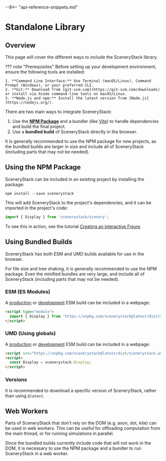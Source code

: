 --8<-- "api-reference-snippets.md"

# Standalone Library

## Overview

This page will cover the different ways to include the SceneryStack library.

??? note "Prerequisites"
    Before setting up your development environment, ensure the following tools are installed:

    1. **Command Line Interface:** Use Terminal (macOS/Linux), Command Prompt (Windows), or your preferred CLI.
    2. **Git:** Download from [git-scm.com](https://git-scm.com/downloads) or install via Xcode command-line tools on macOS/Linux.
    3. **Node.js and npm:** Install the latest version from [Node.js](https://nodejs.org/).

There are two main ways to integrate SceneryStack:

1. Use the **[NPM Package](https://www.npmjs.com/package/scenerystack)** and a bundler (like [Vite](https://vitejs.dev/)) to handle dependencies and build the final project.
2. Use a **bundled build** of SceneryStack directly in the browser.

It is generally recommended to use the NPM package for new projects, as the bundled builds are larger in size and include
all of SceneryStack (including parts that may not be needed).

## Using the NPM Package

SceneryStack can be included in an existing project by installing the package:

```shell
npm install --save scenerystack
```

This will add SceneryStack to the project's dependencies, and it can be imported in the project's code:

```js
import { Display } from 'scenerystack/scenery';
```

To see this in action, see the tutorial [Creating an interactive Figure](./tutorials/creating-an-interactive-figure.md).

## Using Bundled Builds

SceneryStack has both ESM and UMD builds available for use in the browser.

For file size and tree shaking, it is generally recommended to use the NPM package. Even the minified bundles are
very large, and include all of SceneryStack (including parts that may not be needed).

### ESM (ES Modules)

A [production](https://unpkg.com/scenerystack@latest/dist/scenerystack.esm.min.js) or [development](https://unpkg.com/scenerystack@latest/dist/scenerystack.esm.js) ESM build can be included in a webpage:

```html
<script type="module">
  import { Display } from 'https://unpkg.com/scenerystack@latest/dist/scenerystack.esm.min.js';
</script>
```

### UMD (Using globals)

A [production](https://unpkg.com/scenerystack@latest/dist/scenerystack.umd.min.js) or [development](https://unpkg.com/scenerystack@latest/dist/scenerystack.umd.js) ESM build can be included in a webpage:

```html
<script src="https://unpkg.com/scenerystack@latest/dist/scenerystack.umd.min.js"></script>
<script>
  const Display = scenerystack.Display;
</script>
```

### Versions

It is recommended to download a specific version of SceneryStack, rather than using `@latest`.

## Web Workers

Parts of SceneryStack that don't rely on the DOM (e.g. axon, dot, kite) can be used in web workers. This can be useful
for offloading computation from the main thread, or for running simulations in parallel.

Since the bundled builds currently include code that will not work in the DOM, it is necessary to use the NPM package
and a bundler to run SceneryStack in a web worker.
